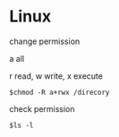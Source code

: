 # Linux

change permission

a  all

r  read, w  write, x  execute
```
$chmod -R a+rwx /direcory
```
check permission
```
$ls -l
```

